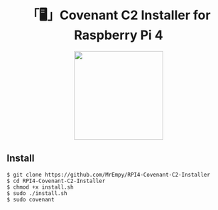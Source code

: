 <h1 align="center">「🖥️」Covenant C2 Installer for Raspberry Pi 4</h1>

<p align="center"><img height="200" src="https://raw.githubusercontent.com/wiki/cobbr/Covenant/covenant.png"></p>

## Install

```
$ git clone https://github.com/MrEmpy/RPI4-Covenant-C2-Installer
$ cd RPI4-Covenant-C2-Installer
$ chmod +x install.sh
$ sudo ./install.sh
$ sudo covenant
```
